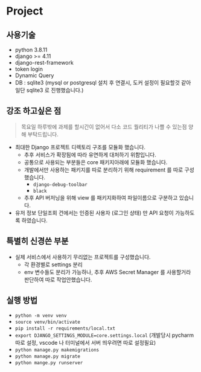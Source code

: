 # Project

## 사용기술
  - python 3.8.11
  - django >= 4.11
  - django-rest-framework
  - token login
  - Dynamic Query
  - DB : sqlite3 (mysql or postgresql 설치 후 연결시, 도커 설정이 필요할것 같아 일단 sqlite3 로 진행했습니다.)


## 강조 하고싶은 점
> 목요일 하루밖에 과제를 할시간이 없어서 다소 코드 퀄리티가 나쁠 수 있는점 양해 부탁드립니다.

- 최대한 Django 프로젝트 디렉토리 구조를 모듈화 했습니다.
  - 추후 서비스가 확장됨에 따라 유연하게 대처하기 위함입니다.
  - 공통으로 사용되는 부분들은 core 패키지아래에 모듈화 했습니다.
  - 개발에서만 사용하는 패키지를 따로 분리하기 위해 requirement 를 따로 구성했습니다.
    - `django-debug-toolbar`
    - `black`
  - 추후 API 버저닝을 위해 view 를 패키지화하여 파일이름으로 구분하고 있습니다. 
- 유저 정보 단일조회 건에서는 인증된 사용자 (로그인 상태) 만 API 요청이 가능하도록 하였습니다.


## 특별히 신경쓴 부분
- 실제 서비스에서 사용하기 무리없는 프로젝트를 구성했습니다.
  - 각 환경별로 settings 분리
  - env 변수들도 분리가 가능하나, 추후 AWS Secret Manager 를 사용할거라 판단하여 따로 작업안했습니다.

## 실행 방법
-  `python -m venv venv`
-  `source venv/bin/activate`
-  `pip install -r requirements/local.txt`
-  `export DJANGO_SETTINGS_MODULE=core.settings.local` (개발당시 pycharm 따로 설정, vscode 나 터미널에서 서버 띄우려면 따로 설정필요)
-  `python manage.py makemigrations`
-  `python manage.py migrate`
-  `python mange.py runserver`

